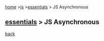 [home](../../) >[js](../) >[essentials](./) > JS Asynchronous

## [essentials](./) > JS Asynchronous

[back](./)
